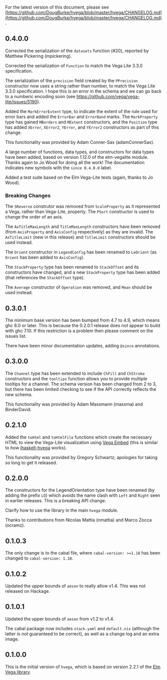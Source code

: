 For the latest version of this document, please see
[https://github.com/DougBurke/hvega/blob/master/hvega/CHANGELOG.md](https://github.com/DougBurke/hvega/blob/master/hvega/CHANGELOG.md).

## 0.4.0.0

Corrected the serialization of the `datasets` function (#20), reported
by Matthew Pickering (mpickering).

Corrected the serialization of `Function` to match the Vega Lite 3.3.0
specification.

The serialization of the `precision` field created by the `PPrecision`
constructor now uses a string rather than number, to match the
Vega Lite 3.3.0 specification. I hope this is an error in the schema
and we can go back to a numberic encoding soon
(see https://github.com/vega/vega-lite/issues/5190).

Added the `MarkErrorExtent` type, to indicate the extent of the rule
used for error bars and added the `ErrorBar` and `ErrorBand` marks.
The `MarkProperty` type has gained `MBorders` and `MExtent` constructors,
and the `Position` type has added `XError`, `XError2`, `YError`, and
`YError2` constructors as part of this change.

This functionality was provided by Adam Conner-Sax (adamConnerSax).

A large number of functions, data types, and constructors for data
types have been added, based on version 1.12.0 of the elm-vegalite
module. Thanks again to Jo Wood for doing all the work! The documentation
indicates new symbols with the `since 0.4.0.0` label.

Added a test suite based on the Elm Vega-Lite tests (again, thanks to
Jo Wood).

### Breaking Changes

The `SReverse` construtor was removed from `ScaleProperty` as it
represented a Vega, rather than Vega-Lite, property. The `PSort`
constructor is used to change the order of an axis.

The `AxTitleMaxLength` and `TitleMaxLength` constructors have been
removed (from `AxisProperty` and `AxisConfig` respectively) as they
are invalid. The `AxTitleLimit` (new in this release) and
`TitleLimit` constructors should be used instead.

The `Orient` constructor in `LegendConfig` has been renamed to
`LeOrient` (as `Orient` has been added to `AxisConfig`).

The `StackProperty` type has been renamed to `StackOffset` and its
constructors have changed, and a new `StackProperty`
type has been added (that references the `StackOffset` type).

The `Average` constructor of `Operation` was removed, and `Mean`
should be used instead.

## 0.3.0.1

The minimum base version has been bumped from 4.7 to 4.9, which
means ghc 8.0 or later. This is because the 0.2.0.1 release
does not appear to build with ghc 7.10. If this restriction is
a problem then please comment on the issues list.

There have been minor documentation updates, adding `@since`
annotations.

## 0.3.0.0

The `Channel` type has been extended to include `ChFill` and `ChStroke`
constructors and the `tooltips` function allows you to provide
multiple tooltips for a channel. The schema version has been changed
from 2 to 3, but there has been limited checking to see if the API
correctly reflects the new schema.

This functionality was provided by Adam Massmann (massma) and
BinderDavid.

## 0.2.1.0

Added the `toHtml` and `toHtmlFile` functions which create the necessary
HTML to view the  Vega-Lite visualization using
[Vega Embed](https://vega.github.io/vega-lite/usage/embed.html)
(this is similar to how
[ihaskell-hvega](https://hackage.haskell.org/package/ihaskell-hvega)
works).

This functionality was provided by Gregory Schwartz; apologies for
taking so long to get it released.

## 0.2.0.0

The constructors for the LegendOrientation type have been renamed (by
adding the prefix `LO`) which avoids the name clash with `Left` and `Right`
seen in earlier releases. This is a breaking API change.

Clarify how to use the library in the main `hvega` module.

Thanks to contributions from Nicolas Mattia (nmattia) and Marco Zocca (ocramz).

## 0.1.0.3

The only change is to the cabal file, where `cabal-version: >=1.18` has
been changed to `cabal-version: 1.18`.

## 0.1.0.2

Updated the upper bounds of `aeson` to really allow v1.4. This was not
released on Hackage.

## 0.1.0.1

Updated the upper bounds of `aeson` from v1.2 to v1.4.

The cabal package now includes `stack.yaml` and `default.nix` (although
the latter is *not* guaranteed to be correct), as well as a
change log and an extra image.

## 0.1.0.0

This is the initial version of `hvega`, which is based on
version 2.2.1 of the
[Elm Vega library](http://package.elm-lang.org/packages/gicentre/elm-vega/2.2.1/VegaLite).
